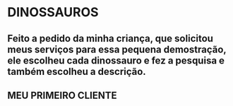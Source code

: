 # DINOSSAUROS

## Feito a pedido da minha criança, que solicitou meus serviços para essa pequena demostração, ele escolheu cada dinossauro e fez a pesquisa e também escolheu a descrição.
## MEU PRIMEIRO CLIENTE
